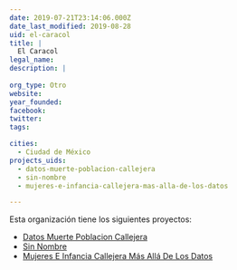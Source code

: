 ```yaml
---
date: 2019-07-21T23:14:06.000Z
date_last_modified: 2019-08-28
uid: el-caracol
title: |
  El Caracol
legal_name: 
description: |
  
org_type: Otro
website: 
year_founded: 
facebook: 
twitter: 
tags:

cities: 
  - Ciudad de México
projects_uids:
  - datos-muerte-poblacion-callejera
  - sin-nombre
  - mujeres-e-infancia-callejera-mas-alla-de-los-datos

---
```


Esta organización tiene los siguientes proyectos:

- [Datos Muerte Poblacion Callejera](/proyectos/datos-muerte-poblacion-callejera)
- [Sin Nombre](/proyectos/sin-nombre)
- [Mujeres E Infancia Callejera Más Allá De Los Datos](/proyectos/mujeres-e-infancia-callejera-mas-alla-de-los-datos)
